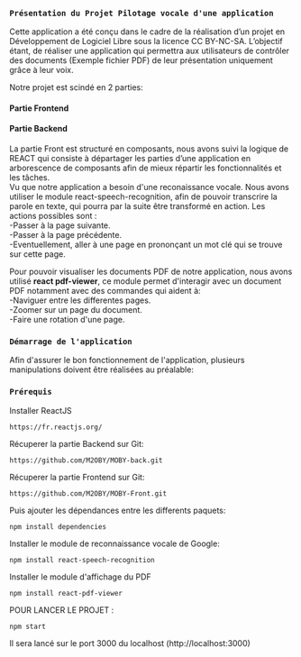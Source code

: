 

### `Présentation du Projet Pilotage vocale d'une application`
 Cette application a été conçu dans le cadre de la réalisation d’un projet en Développement de Logiciel Libre sous la licence CC BY-NC-SA.
L’objectif étant, de réaliser une application qui permettra aux utilisateurs de contrôler des documents (Exemple fichier PDF) de leur présentation uniquement grâce à leur voix.<br />

Notre projet est scindé en 2 parties:
<h4> Partie Frontend </h4>
<h4> Partie Backend </h4>
  
La partie Front est structuré en composants, nous avons suivi la logique de REACT qui consiste à départager les parties d’une application en arborescence de composants afin de mieux répartir les fonctionnalités et les tâches.<br />
Vu que notre application a besoin d'une reconaissance vocale. Nous avons utiliser le module react-speech-recognition, afin de pouvoir transcrire la parole en texte, qui pourra par la suite être transformé en action. Les actions possibles sont :<br />
-Passer à la page suivante.<br />
-Passer à la page précédente.<br />
-Eventuellement, aller à une page en prononçant un mot clé qui se trouve sur cette page.<br />

Pour pouvoir visualiser les documents PDF de notre application, nous avons utilisé <b>react pdf-viewer</b>, ce module permet d'interagir avec un document PDF notamment avec des commandes qui aident à:</br>
-Naviguer entre les differentes pages. </br>
-Zoomer sur un page du document.<br>
-Faire une rotation d'une page.<br>




### `Démarrage de l'application`

Afin d'assurer le bon fonctionnement de l'application, plusieurs manipulations doivent être réalisées au préalable:

### `Prérequis`

Installer ReactJS 

```
https://fr.reactjs.org/

```
Récuperer la partie Backend sur Git:
```
https://github.com/M2OBY/MOBY-back.git

```

Récuperer la partie Frontend sur Git:
```
https://github.com/M2OBY/MOBY-Front.git

```
Puis ajouter les dépendances entre les differents paquets:
```
npm install dependencies

```
Installer le module de reconnaissance vocale de Google:
```
npm install react-speech-recognition

```
Installer le module d'affichage du PDF

```
npm install react-pdf-viewer

```
POUR LANCER LE PROJET  : 
```
npm start

```
Il sera lancé sur le port 3000 du localhost (http://localhost:3000)
